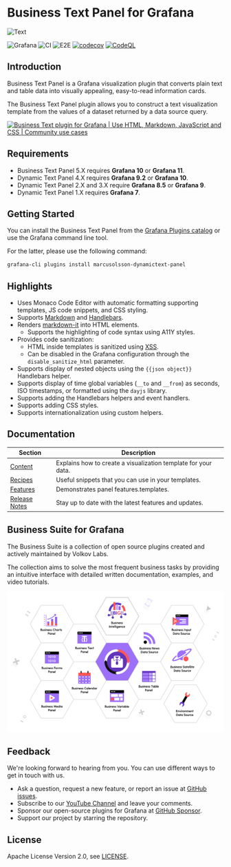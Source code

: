 # Business Text Panel for Grafana

![Text](https://github.com/VolkovLabs/volkovlabs-dynamictext-panel/raw/main/src/img/screenshot.png)

![Grafana](https://img.shields.io/badge/Grafana-11.0-orange)
![CI](https://github.com/volkovlabs/volkovlabs-dynamictext-panel/workflows/CI/badge.svg)
![E2E](https://github.com/volkovlabs/volkovlabs-dynamictext-panel/workflows/E2E/badge.svg)
[![codecov](https://codecov.io/gh/VolkovLabs/volkovlabs-dynamictext-panel/branch/main/graph/badge.svg?token=0m6f0ktUar)](https://codecov.io/gh/VolkovLabs/volkovlabs-dynamictext-panel)
[![CodeQL](https://github.com/VolkovLabs/volkovlabs-dynamictext-panel/actions/workflows/codeql-analysis.yml/badge.svg)](https://github.com/VolkovLabs/volkovlabs-dynamictext-panel/actions/workflows/codeql-analysis.yml)

## Introduction

Business Text Panel is a Grafana visualization plugin that converts plain text and table data into visually appealing, easy-to-read information cards.

The Business Text Panel plugin allows you to construct a text visualization template from the values of a dataset returned by a data source query.

[![Business Text plugin for Grafana | Use HTML, Markdown, JavaScript and CSS | Community use cases](https://raw.githubusercontent.com/volkovlabs/volkovlabs-dynamictext-panel/main/img/business-text.png)](https://youtu.be/UVMysEjouNo)

## Requirements

- Business Text Panel 5.X requires **Grafana 10** or **Grafana 11**.
- Dynamic Text Panel 4.X requires **Grafana 9.2** or **Grafana 10**.
- Dynamic Text Panel 2.X and 3.X require **Grafana 8.5** or **Grafana 9**.
- Dynamic Text Panel 1.X requires **Grafana 7**.

## Getting Started

You can install the Business Text Panel from the [Grafana Plugins catalog](https://grafana.com/grafana/plugins/marcusolsson-dynamictext-panel/) or use the Grafana command line tool.

For the latter, please use the following command:

```bash
grafana-cli plugins install marcusolsson-dynamictext-panel
```

## Highlights

- Uses Monaco Code Editor with automatic formatting supporting templates, JS code snippets, and CSS styling.
- Supports [Markdown](https://commonmark.org/help/) and [Handlebars](https://handlebarsjs.com/guide/expressions.html#basic-usage).
- Renders [markdown-it](https://github.com/markdown-it/markdown-it) into HTML elements.
  - Supports the highlighting of code syntax using A11Y styles.
- Provides code sanitization:
  - HTML inside templates is sanitized using [XSS](https://jsxss.com/en/index.html).
  - Can be disabled in the Grafana configuration through the `disable_sanitize_html` parameter.
- Supports display of nested objects using the `{{json object}}` Handlebars helper.
- Supports display of time global variables (`__to` and `__from`) as seconds, ISO timestamps, or formatted using the `dayjs` library.
- Supports adding the Handlebars helpers and event handlers.
- Supports adding CSS styles.
- Supports internationalization using custom helpers.

## Documentation

| Section                                                                              | Description                                                    |
| ------------------------------------------------------------------------------------ | -------------------------------------------------------------- |
| [Content](https://volkovlabs.io/plugins/volkovlabs-dynamictext-panel/content/)       | Explains how to create a visualization template for your data. |
| [Recipes](https://volkovlabs.io/plugins/volkovlabs-dynamictext-panel/recipes/)       | Useful snippets that you can use in your templates.            |
| [Features](https://volkovlabs.io/plugins/volkovlabs-dynamictext-panel/features/)     | Demonstrates panel features.templates.                         |
| [Release Notes](https://volkovlabs.io/plugins/volkovlabs-dynamictext-panel/release/) | Stay up to date with the latest features and updates.          |

## Business Suite for Grafana

The Business Suite is a collection of open source plugins created and actively maintained by Volkov Labs.

The collection aims to solve the most frequent business tasks by providing an intuitive interface with detailed written documentation, examples, and video tutorials.

[![Business Suite for Grafana](https://raw.githubusercontent.com/VolkovLabs/.github/main/business.png)](https://volkovlabs.io/plugins/)

## Feedback

We're looking forward to hearing from you. You can use different ways to get in touch with us.

- Ask a question, request a new feature, or report an issue at [GitHub issues](https://github.com/volkovlabs/volkovlabs-dynamictext-panel/issues).
- Subscribe to our [YouTube Channel](https://www.youtube.com/@volkovlabs) and leave your comments.
- Sponsor our open-source plugins for Grafana at [GitHub Sponsor](https://github.com/sponsors/VolkovLabs).
- Support our project by starring the repository.

## License

Apache License Version 2.0, see [LICENSE](https://github.com/volkovlabs/volkovlabs-dynamictext-panel/blob/main/LICENSE).
